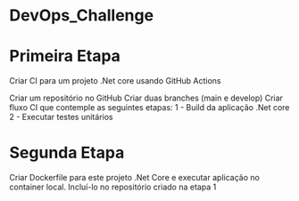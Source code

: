# DevOps_Challenge

# Primeira Etapa
 Criar CI para um projeto .Net core usando GitHub Actions 

 Criar um repositório no GitHub
 Criar duas branches (main e develop)
 Criar fluxo CI que contemple as seguintes etapas:
 1 - Build da aplicação .Net core
 2 - Executar testes unitários

#
# Segunda Etapa
 Criar Dockerfile para este projeto .Net Core e executar aplicação no container local. Incluí-lo no repositório criado na etapa 1
